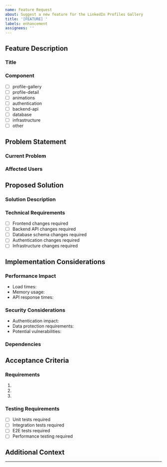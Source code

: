 ```yaml
---
name: Feature Request
about: Suggest a new feature for the LinkedIn Profiles Gallery
title: '[FEATURE] '
labels: enhancement
assignees: ''
---
```


## Feature Description
### Title
<!-- Provide a clear and concise title for the feature (minimum 10 characters) -->

### Component
<!-- Select the primary component this feature affects -->
- [ ] profile-gallery
- [ ] profile-detail
- [ ] animations
- [ ] authentication
- [ ] backend-api
- [ ] database
- [ ] infrastructure
- [ ] other

## Problem Statement
### Current Problem
<!-- Describe the problem this feature solves (minimum 50 characters) -->

### Affected Users
<!-- Identify who will benefit from this feature -->

## Proposed Solution
### Solution Description
<!-- Provide a detailed description of your proposed solution (minimum 100 characters) -->

### Technical Requirements
<!-- Check all that apply -->
- [ ] Frontend changes required
- [ ] Backend API changes required
- [ ] Database schema changes required
- [ ] Authentication changes required
- [ ] Infrastructure changes required

## Implementation Considerations
### Performance Impact
<!-- Describe expected impact on system performance -->
- Load times:
- Memory usage:
- API response times:

### Security Considerations
<!-- Detail security implications -->
- Authentication impact:
- Data protection requirements:
- Potential vulnerabilities:

### Dependencies
<!-- List any external dependencies or prerequisites (optional) -->

## Acceptance Criteria
### Requirements
<!-- List at least 3 specific, measurable requirements -->
1. 
2. 
3. 

### Testing Requirements
<!-- Check all required test types -->
- [ ] Unit tests required
- [ ] Integration tests required
- [ ] E2E tests required
- [ ] Performance testing required

## Additional Context
<!-- Add any other context, screenshots, or examples about the feature request here -->

---
<!-- 
Validation Rules:
- Title must be at least 10 characters
- Problem statement must be at least 50 characters
- Solution description must be at least 100 characters
- At least 3 acceptance criteria items required
-->
